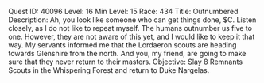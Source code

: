 Quest ID: 40096
Level: 16
Min Level: 15
Race: 434
Title: Outnumbered
Description: Ah, you look like someone who can get things done, $C. Listen closely, as I do not like to repeat myself. The humans outnumber us five to one. However, they are not aware of this yet, and I would like to keep it that way. My servants informed me that the Lordaeron scouts are heading towards Glenshire from the north. And you, my friend, are going to make sure that they never return to their masters.
Objective: Slay 8 Remnants Scouts in the Whispering Forest and return to Duke Nargelas.
